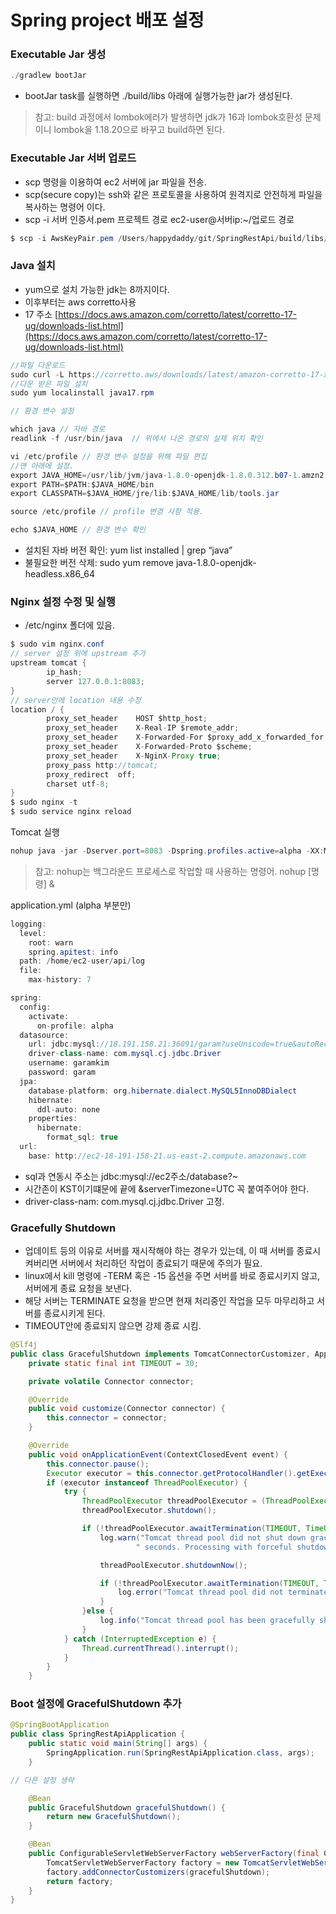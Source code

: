 # Spring project 배포 설정

### Executable Jar 생성

```java
./gradlew bootJar
```

- bootJar task를 실행하면 ./build/libs 아래에 실행가능한 jar가 생성된다.

> 참고: build 과정에서 lombok에러가 발생하면 jdk가 16과 lombok호환성 문제이니 lombok을 1.18.20으로 바꾸고 build하면 된다.
> 

### Executable Jar 서버 업로드

- scp 명령을 이용하여 ec2 서버에 jar 파일을 전송.
- scp(secure copy)는 ssh와 같은 프로토콜을 사용하여 원격지로 안전하게 파일을 복사하는 명령어 이다.
- scp -i 서버 인증서.pem 프로젝트 경로 ec2-user@서버ip:~/업로드 경로

```java
$ scp -i AwsKeyPair.pem /Users/happydaddy/git/SpringRestApi/build/libs/api-0.0.1-SNAPSHOT.jar ec2-user@10.20.30.40:~/api
```

### Java 설치

- yum으로 설치 가능한 jdk는 8까지이다.
- 이후부터는 aws corretto사용
- 17 주소 [https://docs.aws.amazon.com/corretto/latest/corretto-17-ug/downloads-list.html](https://docs.aws.amazon.com/corretto/latest/corretto-17-ug/downloads-list.html)

```java
//파일 다운로드
sudo curl -L https://corretto.aws/downloads/latest/amazon-corretto-17-x64-linux-jdk.rpm -o java17.rpm
//다운 받은 파일 설치
sudo yum localinstall java17.rpm 

// 환경 변수 설정

which java // 자바 경로
readlink -f /usr/bin/java  // 위에서 나온 경로의 실제 위치 확인

vi /etc/profile // 환경 변수 설정을 위해 파일 편집
//맨 아래에 설정.
export JAVA_HOME=/usr/lib/jvm/java-1.8.0-openjdk-1.8.0.312.b07-1.amzn2.0.2.x86_64
export PATH=$PATH:$JAVA_HOME/bin
export CLASSPATH=$JAVA_HOME/jre/lib:$JAVA_HOME/lib/tools.jar

source /etc/profile // profile 변경 사항 적용.

echo $JAVA_HOME // 환경 변수 확인
```

- 설치된 자바 버전 확인: yum list installed | grep “java”
- 불필요한 버전 삭제: sudo yum remove java-1.8.0-openjdk-headless.x86_64

### Nginx 설정 수정 및 실행

- /etc/nginx 폴더에 있음.

```java
$ sudo vim nginx.conf
// server 설정 위에 upstream 추가
upstream tomcat {
        ip_hash;
        server 127.0.0.1:8083;
}
// server안에 location 내용 수정
location / {
        proxy_set_header    HOST $http_host;
        proxy_set_header    X-Real-IP $remote_addr;
        proxy_set_header    X-Forwarded-For $proxy_add_x_forwarded_for;
        proxy_set_header    X-Forwarded-Proto $scheme;
        proxy_set_header    X-NginX-Proxy true;
        proxy_pass http://tomcat;
        proxy_redirect  off;
        charset utf-8;
}
$ sudo nginx -t
$ sudo service nginx reload
```

Tomcat 실행

```java
nohup java -jar -Dserver.port=8083 -Dspring.profiles.active=alpha -XX:MaxMetaspaceSize=128m -XX:+UseG1GC -Xss1024k -Xms256m -Xmx384m -Dfile.encoding=UTF-8 api-test-0.0.1-SNAPSHOT.jar &
```

> 참고: nohup는 백그라운드 프로세스로 작업할 때 사용하는 명령어.
nohup [명령] &
> 

application.yml (alpha 부분만)

```java
logging:
  level:
    root: warn
    spring.apitest: info
  path: /home/ec2-user/api/log
  file:
    max-history: 7

spring:
  config:
    activate:
      on-profile: alpha
  datasource:
    url: jdbc:mysql://18.191.158.21:36091/garam?useUnicode=true&autoReconnect=true&characterEncoding=utf8&allowMultiQueries=true&useSSL=false&serverTimezone=UTC
    driver-class-name: com.mysql.cj.jdbc.Driver
    username: garamkim
    password: garam
  jpa:
    database-platform: org.hibernate.dialect.MySQL5InnoDBDialect
    hibernate:
      ddl-auto: none
    properties:
      hibernate:
        format_sql: true
  url:
    base: http://ec2-18-191-158-21.us-east-2.compute.amazonaws.com
```

- sql과 연동시 주소는 jdbc:mysql://ec2주소/database?~
- 시간존이 KST이기떄문에 끝에  &serverTimezone=UTC 꼭 붙여주어야 한다.
- driver-class-nam: com.mysql.cj.jdbc.Driver 고정.

### Gracefully Shutdown

- 업데이트 등의 이유로 서버를 재시작해야 하는 경우가 있는데, 이 때 서버를 종료시켜버리면 서버에서 처리하던 작업이 종료되기 때문에 주의가 필요.
- linux에서 kill 명령에 -TERM 혹은 -15 옵션을 주면 서버를 바로 종료시키지 않고, 서버에게 종료 요청을 보낸다.
- 해당 서버는 TERMINATE 요청을 받으면 현재 처리중인 작업을 모두 마무리하고 서버를 종료시키게 된다.
- TIMEOUT안에 종료되지 않으면 강제 종료 시킴.

```java
@Slf4j
public class GracefulShutdown implements TomcatConnectorCustomizer, ApplicationListener<ContextClosedEvent> {
    private static final int TIMEOUT = 30;

    private volatile Connector connector;

    @Override
    public void customize(Connector connector) {
        this.connector = connector;
    }

    @Override
    public void onApplicationEvent(ContextClosedEvent event) {
        this.connector.pause();
        Executor executor = this.connector.getProtocolHandler().getExecutor();
        if (executor instanceof ThreadPoolExecutor) {
            try {
                ThreadPoolExecutor threadPoolExecutor = (ThreadPoolExecutor) executor;
                threadPoolExecutor.shutdown();

                if (!threadPoolExecutor.awaitTermination(TIMEOUT, TimeUnit.SECONDS)) {
                    log.warn("Tomcat thread pool did not shut down gracefully within " + TIMEOUT +
                            " seconds. Processing with forceful shutdown");

                    threadPoolExecutor.shutdownNow();

                    if (!threadPoolExecutor.awaitTermination(TIMEOUT, TimeUnit.SECONDS)) {
                        log.error("Tomcat thread pool did not terminate");
                    }
                }else {
                    log.info("Tomcat thread pool has been gracefully shutdown");
                }
            } catch (InterruptedException e) {
                Thread.currentThread().interrupt();
            }
        }
    }
```

### Boot 설정에 GracefulShutdown 추가

```java
@SpringBootApplication
public class SpringRestApiApplication {
    public static void main(String[] args) {
        SpringApplication.run(SpringRestApiApplication.class, args);
    }

// 다른 설정 생략

    @Bean
    public GracefulShutdown gracefulShutdown() {
        return new GracefulShutdown();
    }

    @Bean
    public ConfigurableServletWebServerFactory webServerFactory(final GracefulShutdown gracefulShutdown) {
        TomcatServletWebServerFactory factory = new TomcatServletWebServerFactory();
        factory.addConnectorCustomizers(gracefulShutdown);
        return factory;
    }
}
```